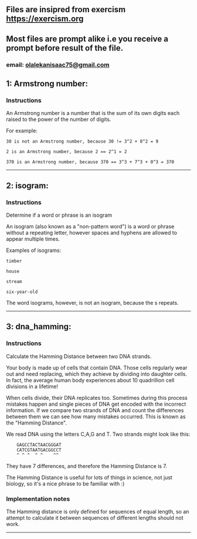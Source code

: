 ## Files are insipred from exercism https://exercism.org

## Most files are prompt alike i.e you receive a prompt before result of the file.

### email: olalekanisaac75@gmail.com


## 1: Armstrong number:

### Instructions

An Armstrong number is a number that is the sum of its own digits each raised to the power of the number of digits.

For example:

    30 is not an Armstrong number, because 30 != 3^2 + 0^2 = 9

    2 is an Armstrong number, because 2 == 2^1 = 2

    370 is an Armstrong number, because 370 == 3^3 + 7^3 + 0^3 = 370

--------------------------------------------------------------------

## 2: isogram:

### Instructions

Determine if a word or phrase is an isogram

An isogram (also known as a "non-pattern word") is a word or phrase without a repeating letter, however spaces and hyphens are allowed to appear multiple times.

Examples of isograms:

    timber
    
    house
    
    stream
    
    six-year-old

The word isograms, however, is not an isogram, because the s repeats.

----------------------------------------------------------------

## 3: dna_hamming:

### Instructions

Calculate the Hamming Distance between two DNA strands.

Your body is made up of cells that contain DNA. Those cells regularly wear out and need replacing, which they achieve by dividing into daughter cells. In fact, the average human body experiences about 10 quadrillion cell divisions in a lifetime!

When cells divide, their DNA replicates too. Sometimes during this process mistakes happen and single pieces of DNA get encoded with the incorrect information. If we compare two strands of DNA and count the differences between them we can see how many mistakes occurred. This is known as the "Hamming Distance".

We read DNA using the letters C,A,G and T. Two strands might look like this:

        GAGCCTACTAACGGGAT
        CATCGTAATGACGGCCT
        ^ ^ ^  ^ ^    ^^
        
They have 7 differences, and therefore the Hamming Distance is 7.

The Hamming Distance is useful for lots of things in science, not just biology, so it's a nice phrase to be familiar with :)

### Implementation notes

The Hamming distance is only defined for sequences of equal length, so an attempt to calculate it between sequences of different lengths should not work.

---------------------------------------------------------------------------------------------------

